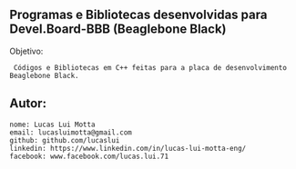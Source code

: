Programas e Bibliotecas desenvolvidas para Devel.Board-BBB (Beaglebone Black)
-------------------------------------------------------------

Objetivo:

     Códigos e Bibliotecas em C++ feitas para a placa de desenvolvimento Beaglebone Black. 
     
Autor:
-------------------------------------------------------------

    nome: Lucas Lui Motta
    email: lucasluimotta@gmail.com
    github: github.com/lucaslui
    linkedin: https://www.linkedin.com/in/lucas-lui-motta-eng/
    facebook: www.facebook.com/lucas.lui.71
